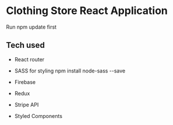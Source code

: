 # Clothing Store React Application
Run npm update first

## Tech used

- React router 

- SASS for styling npm install node-sass --save

- Firebase

- Redux

- Stripe API

- Styled Components 